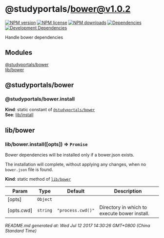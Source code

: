 # @studyportals/bower@v1.0.2

<a href="https://www.npmjs.com/package/@studyportals/bower" title="View this project on NPM" target="_blank"><img src="https://img.shields.io/npm/v/@studyportals/bower.svg?style=flat" alt="NPM version" /></a>
<a href="https://www.npmjs.com/package/@studyportals/bower" title="View this project on NPM" target="_blank"><img src="https://img.shields.io/npm/l/@studyportals/bower.svg?style=flat" alt="NPM license" /></a>
<a href="https://www.npmjs.com/package/@studyportals/bower" title="View this project on NPM" target="_blank"><img src="https://img.shields.io/npm/dm/@studyportals/bower.svg?style=flat" alt="NPM downloads" /></a>
<a href="https://david-dm.org/studyportals/bower" title="View this project on David" target="_blank"><img src="https://img.shields.io/david/studyportals/bower.svg?style=flat" alt="Dependencies" /></a>
<a href="https://david-dm.org/studyportals/bower" title="View this project on David" target="_blank"><img src="https://img.shields.io/david/dev/studyportals/bower.svg?style=flat" alt="Development Dependencies" /></a>

Handle bower dependencies

## Modules

<dl>
<dt><a href="#module_@studyportals/bower">@studyportals/bower</a></dt>
<dd></dd>
<dt><a href="#module_lib/bower">lib/bower</a></dt>
<dd></dd>
</dl>

<a name="module_@studyportals/bower"></a>

## @studyportals/bower
<a name="module_@studyportals/bower.install"></a>

### @studyportals/bower.install
**Kind**: static constant of [<code>@studyportals/bower</code>](#module_@studyportals/bower)  
**See**: [lib/install](#module_lib/install)  
<a name="module_lib/bower"></a>

## lib/bower
<a name="module_lib/bower.install"></a>

### lib/bower.install([opts]) ⇒ <code>Promise</code>
Bower dependencies will be installed only if a bower.json exists.

The installation will complete, without applying any changes, when no
`bower.json` file is found.

**Kind**: static method of [<code>lib/bower</code>](#module_lib/bower)  

| Param | Type | Default | Description |
| --- | --- | --- | --- |
| [opts] | <code>Object</code> |  |  |
| [opts.cwd] | <code>string</code> | <code>&quot;process.cwd()&quot;</code> | Directory in which to execute bower install. |


_README.md generated at: Wed Jul 12 2017 14:30:26 GMT+0800 (China Standard Time)_